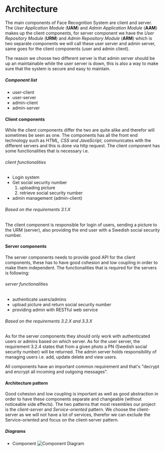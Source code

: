 # Architecture
The main components of Face Recognition System are client and server. The *User Application Module* (**UAM**) and *Admin Application Module* (**AAM**) makes up the client components, for server component we have the *User Repository Module* (**URM**) and *Admin Repository Module* (**ARM**) which is two separate components we will call these user server and admin server, same goes for the client components (user and admin client).

The reason we choose two different server is that admin server should be up an maintainable while the user server is down, this is also a way to make sure that the system is secure and easy to maintain.

##### Component list
- user-client
- user-server
- admin-client
- admin-server

#### Client components
While the client components differ the two are quite alike and therefor will sometimes be seen as one. The components has all the front end technology such as *HTML, CSS and JavaScript*, communicates with the different servers and this is done via http request. The client component has some functionalities that is necessary i.e.
###### client functionalities
- Login system
- Get social security number
  1. uploading picture
  2. retrieve social security number
- admin management (admin-client)

###### Based on the requirements 3.1.X
The client component is responsible for login of users, sending a picture to the URM (server), also providing the end user with a Swedish social security number.

#### Server components
The server components needs to provide good API for the client components, these has to have good cohesion and low coupling in order to make them independent. The functionalities that is required for the servers is following:
###### server functionalities
- authenticate users/admins
- upload picture and return social security number
- providing admin with RESTful web service

###### Based on the requirements 3.2.X and 3.3.X
As for the server components they should only work with authenticated users or admins based on which server. As for the user server, the requirement 3.2.4 states that from a given photo a PN (Swedish social security number) will be returned. The admin server holds responsibility of managing users i.e. add, update delete and view users.

All components have an important common requirement and that's "decrypt and encrypt all incoming and outgoing messages".


#### Architecture pattern
Good cohesion and low coupling is important as well as good abstraction in order to have these components separate and changeable (without noticeable side effects). The two patterns that most resembles our project is the *client-server* and *Service-oriented* pattern. We choose the client-server as we will not have a lot of services, therefor we can exclude the Service-oriented and focus on the client-server pattern.

##### Diagrams
- Component
![Component Diagram](images/ComponentDiagram.png "Component Diagram")
